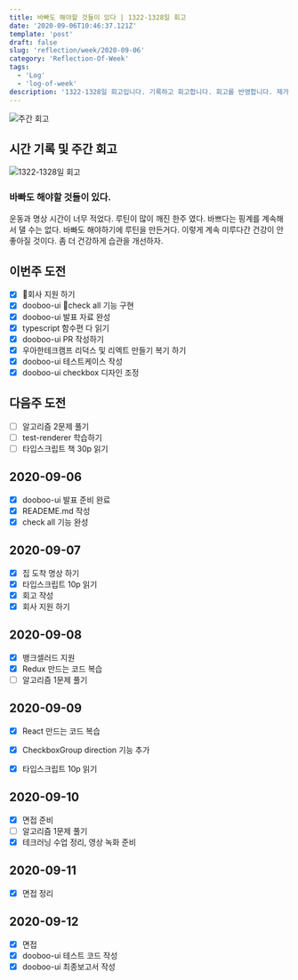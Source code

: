 ```yaml
---
title: 바빠도 해야할 것들이 있다 | 1322-1328일 회고
date: '2020-09-06T10:46:37.121Z'
template: 'post'
draft: false
slug: 'reflection/week/2020-09-06'
category: 'Reflection-Of-Week'
tags:
  - 'Log'
  - 'log-of-week'
description: '1322-1328일 회고입니다. 기록하고 회고합니다. 회고를 반영합니다. 제가 자라는 방식입니다.'
---
```

![주간 회고](https://imgur.com/PwMHNaY.png)



## 시간 기록 및 주간 회고 

![1322-1328일 회고](https://imgur.com/xqFB0Y2.png)

### 바빠도 해야할 것들이 있다.

운동과 명상 시간이 너무 적었다. 루틴이 많이 깨진 한주 였다. 바쁘다는 핑계를 계속해서 댈 수는 없다. 바빠도 해야하기에 루틴을 만든거다. 이렇게 계속 미루다간 건강이 안 좋아질 것이다. 좀 더 건강하게 습관을 개선하자.  


## 이번주 도전
- [x] 회사 지원 하기
- [x] dooboo-ui check all 기능 구현 
- [x] dooboo-ui 발표 자료 완성
- [x] typescript 함수편 다 읽기 
- [x] dooboo-ui PR 작성하기 
- [x] 우아한테크캠프 리덕스 및 리엑트 만들기 복기 하기 
- [x] dooboo-ui 테스트케이스 작성 
- [x] dooboo-ui checkbox 디자인 조정

## 다음주 도전
- [ ] 알고리즘 2문제 풀기 
- [ ] test-renderer 학습하기 
- [ ] 타입스크립트 책 30p 읽기 

## 2020-09-06
- [x] dooboo-ui 발표 준비 완료
- [x] READEME.md 작성 
- [x] check all 기능 완성 

## 2020-09-07
- [x] 집 도착 명상 하기 
- [x] 타입스크립트 10p 읽기 
- [x] 회고 작성 
- [x] 회사 지원 하기

## 2020-09-08
- [x] 뱅크셀러드 지원 
- [x] Redux 만드는 코드 복습 
- [ ] 알고리즘 1문제 풀기 

## 2020-09-09

- [x] React 만드는 코드 복습 
- [x] CheckboxGroup direction 기능 추가
- [x] 타입스크립트 10p 읽기


## 2020-09-10 
- [x] 면접 준비
- [ ] 알고리즘 1문제 풀기 
- [x] 테크러닝 수업 정리, 영상 녹화 준비

## 2020-09-11
- [x] 면접 정리 

## 2020-09-12
- [x] 면접 
- [x] dooboo-ui 테스트 코드 작성 
- [x] dooboo-ui 최종보고서 작성
